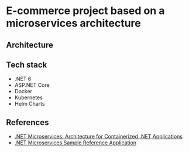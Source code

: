 # E-commerce project based on a microservices architecture

## Architecture

## Tech stack
- .NET 6
- ASP.NET Core
- Docker
- Kubernetes
- Helm Charts

## References
- [.NET Microservices: Architecture for Containerized .NET Applications](https://learn.microsoft.com/en-us/dotnet/architecture/microservices/)
- [.NET Microservices Sample Reference Application](https://github.com/dotnet-architecture/eShopOnContainers)
